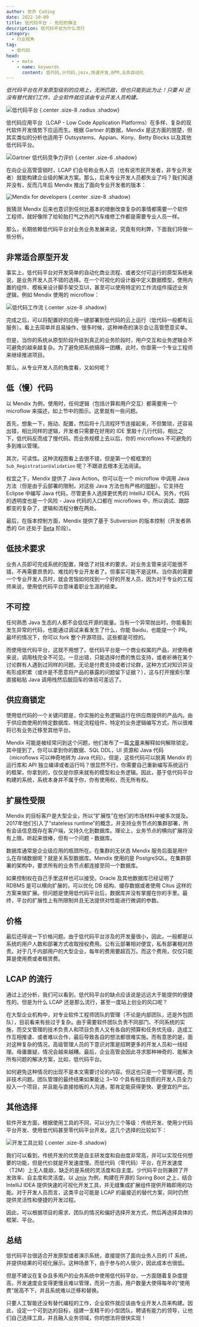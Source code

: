 ```yaml
---
author: 世开 Coding
date: 2022-10-09
title: 低代码平台 - 危险的赌注
description: 低代码平台为什么流行
category:
  - 行业视角
tag:
  - 低代码
head:
  - - meta
    - name: keywords
      content: 低代码,少代码,jmix,快速开发,BPM,业务自动化
---
```


_低代码平台在开发原型级别的应用上，无所匹敌，但也只能到此为止！只要 AI 还没有替代我们工作，企业软件就应该由专业开发人员构建。_

<!-- more -->

![低代码平台](https://cdn.abmcode.com/zh-cn/industry/_media/lcap/lcap.png) {.center .size-8 .radius .shadow}

<!-- # 使用低代码平台 - 危险的赌注 -->

低代码应用平台（LCAP - Low Code Application Platforms）在多样、复杂的现代软件开发情势下应运而生。根据 Gartner 的数据，Mendix 是这方面的翘楚，但其实类似的分析也适用于 Outsystems、Appian、Kony、Betty Blocks 以及其他低代码平台。

![Gartner 低代码竞争力评价](https://cdn.abmcode.com/zh-cn/industry/_media/lcap/gartner_lc.png) {.center .size-6 .shadow}

在向企业高管营销时，LCAP 们会号称业务人员（也有说市民开发者，非专业开发者）就能构建企业级的解决方案。那么，后来专业开发人员都失业了吗？我们知道并没有，反而几年后 Mendix 推出了面向专业开发者的版本：

![Mendix for developers](https://cdn.abmcode.com/zh-cn/industry/_media/lcap/mendix_pro_dev.png) {.center .size-8 .shadow}

我猜测 Mendix 后来也意识到任何比基本的增删改查复杂的事情都需要一个软件工程师，就好像除了给轮胎打气之外的汽车维修工作都是需要专业人员一样。

那么，长期依赖低代码平台对业务业务发展来说，究竟有何利弊，下面我们将做一些分析。

## 非常适合原型开发

事实上，低代码平台对开发简单的自动化商业流程、或者交付可运行的原型系统来说，是业务开发人员不错的选择。在一个可视化的设计器中定义数据模型，使用内置的组件、模板来设计脚手架交互UI，甚至可以使用特定的工作流组件描述业务逻辑，例如 Mendix 使用的 microflow：

![低代码工作流](https://cdn.abmcode.com/zh-cn/industry/_media/rad/rad_flow.png) {.center .size-8 .shadow}

完成之后，可以将配置好的应用一键部署到低代码的云上运行（低代码一般都有云服务）。看上去简单并且易操作，很多时候，这种神奇的演示会让高管愿意买单。

但是，当你的系统从原型阶段升级到真正的业务阶段时，用户交互和业务逻辑会不可避免的越来越复杂。为了避免把系统搞得一团糟，此时，你亟需一个专业工程师来继续推进项目。

那么，从专业开发人员的角度看，又如何呢？

## 低（慢）代码

以 Mendix 为例，使用时，任何逻辑（包括计算和用户交互）都需要用一个 microflow 来描述，如上节中的图示。这里就有一些问题。

首先，想象一下，拖动、配置，然后将十几流程环节连接起来，不但繁琐，还容易出错，相比同样的逻辑，开发者只需要在好用的 IDE 里敲十几行代码，相比之下，低代码反而成了慢代码。而业务规模上去以后，你的 microflows 不可避免的多到难以管理。

其次，可读性。这种流程图看上去很不错，但是第一个框框里的 `Sub_RegistrationValidation` 呢？不跟进去根本无法阅读。

权宜之下，Mendix 提供了 Java Action。你可以在一个 microflow 中调用 Java 方法（但是由于云部署的限制，对这些 Java 方法也有严格的[限制](https://docs.mendix.com/refguide/java-programming/)）。它支持在 Eclipse 中编写 Java 代码，尽管更多人选择更优秀的 IntelliJ IDEA。另外，代码的透明度也是一个风险 - Java 代码的入口都在 microflows 中，所以调试、跟踪都变的复杂了，逻辑和流程分散在两处。

最后，在版本控制方面，Mendix 提供了基于 Subversion 的版本控制（开发者熟悉的 Git 还处于 [Beta](https://docs.mendix.com/refguide/version-control/) 阶段）。

## 低技术要求

业务人员即可完成系统的配置，降低了对技术的要求。对业务主管来说可能很不错，不再需要昂贵的、难找的专业开发者了。但事实可能不是这样。当你真的需要一个专业开发人员时，就会苦恼如何找到一个好的开发人员，因为对于专业的工程师来说，使用低代码平台意味着职业生涯的结束。

## 不可控

任何熟悉 Java 生态的人都不会低估开源的能量。当有一个异常抛出时，你能看到发生异常的代码，也能通过调试来看发生了什么，你能 Baidu，也能提一个 PR。最坏的情况下，你可以 fork 整个开源项目。这些都是可控的。

而使用低代码平台，这就不用想了。低代码平台是一个商业权属的产品，对使用者来说，调用栈完全不可见。一旦出错，只能选择付费的售后支持，或者祈祷在某个讨论群有人遇到过同样的问题。无论是付费支持或者讨论群，这种方式对知识并没有形成积累（或许是不愿意将产品的暴露的问题留下证据？），这与打开搜索引擎直接粘贴 Java 调用栈然后敲回车的体验可差远了。

## 供应商锁定

使用低代码的一个关键问题是，你实施的业务逻辑运行在供应商提供的产品内。由于供应商使用的特定数据库、特定流程组件、特定的业务逻辑编写方式，所以很难将已有业务迁移至其他平台。

Mendix 可能是被经常问到这个问题，他们发布了一篇[文章](https://www.mendix.com/evaluation-guide/enterprise-capabilities/no-vendor-lockin)来解释如何解除锁定。其中提到了，你可以拿到你的数据、SQL DDL，UI 资源和 Java 代码（microflows 可以神奇地转为 Java 代码）。但是，这些代码可以脱离 Mendix 的运行库和 API 独立编译或者运行吗？很显然不行，你需要自己重新编写系统运行的框架，你拿到的，仅仅是你原来就有的模型和业务逻辑。因此，基于低代码平台构建的系统，系统本身并不属于你，你有使用权，而无所有权。

## 扩展性受限

Mendix 的目标客户是大型企业，所以“扩展性”在他们的市场材料中被多次提及。2017年他们引入了“stateless runtime”的概念，并支持业务节点的集群部署，所有会话信息既存在客户端，又持久化到数据库。理论上，业务节点的横向扩展将没有上限。听起来很棒，但有一个问题 - 数据库。

数据库通常是企业级应用的瓶颈所在。在集群的无状态 Mendix 服务后面是用什么在存储数据呢？就是关系型数据库。Mendix 使用的是 PostgreSQL。在集群部署的架构中，要求所有的业务节点都连接至同一个数据库。

如果控制权在自己手里这样也可以接受。Oracle 及其他数据库已经证明了 RDBMS 是可以横向扩展的，可以优化 DB 结构、缓存数据或者使用 Citus 这样的方案来做扩展。但问题是使用低代码平台后，数据库并没有掌握在你的手里。最终，平台的扩展性上有所限制并且无法提供对性能进行微调的参数。

## 价格

最后还得说一下价格问题。由于低代码平台涉及的开发量很小，因此，一般都是以系统的用户人数和部署方式收取授权费用。公有云部署相对便宜，私有部署相对昂贵。对于几千内部用户的大型企业，每年的费用要超百万。而这个费用，仅仅只能算是使用费或者租赁费。

## LCAP 的流行

通过上述分析，我们可以看到，低代码平台的缺点应该说是远远大于能提供的便捷性的。但是为什么 LCAP 还是那么流行，甚至一度站上创业的风口呢？

在大型企业机构中，对专业软件工程师团队的管理（不论是内部团队，还是外包团队），目前看来有些过于复杂。由于需要软件团队负责不同部门、不同系统的实施，而交叉管理的技术负责人和项目负责人又有各自的预算和任务优先级，造成工作互相推诿、或者难以合作，最后导致各自的想法都很难实施。而有意思的是，面对这种复杂的情况，高级管理人员的下意识对策是招聘更多的开发人员和一线经理。毋庸置疑，情况会越来越糟。最后，企业高管会因此寻求那种神奇的、能解决所有问题的解决方案，比如，低代码平台。

如何避免这种情况的出现不是本文需要讨论的内容。但这也只是一个管理问题，而非技术问题。团队管理的最终结果如果能让 3~10 个具有相当资质的开发人员全力投入一个项目，并且能与直接拍板的人沟通，那肯定能获得更快、更便宜的产出。

## 其他选择

软件开发方面，根据使用工具的不同，可以分为三个等级：传统开发、使用少代码平台开发、使用低代码甚至零代码平台开发。这几个选择的比较如下：

![开发工具比较](https://cdn.abmcode.com/zh-cn/industry/_media/lcap/dev_compare.png) {.center .size-8 .shadow}

我们可以看到，传统开发的优势是自主研发度和自由度非常高，并可以实现任何想要的功能，但是代价就是开发速度慢。而低代码（零代码）平台，在开发速度（T2M）上无人能敌，缺乏的是系统的灵活度和自主度。少代码平台则兼顾了开发效率、自主度和灵活度。以 [Jmix](https://www.jmix.cn) 为例，构建在开源的 Spring Boot 之上，结合 IntelliJ IDEA 提供快速的可视化开发工具，并无缝集成扩展组件提供开箱即用的功能。对于开发人员而言，这类平台可能是 LCAP 的最接近的替代方案，同时仍然提供灵活性和便捷的开发过程。

因此，可以根据项目的需求、团队的情况和偏好选择开发方式，然后再选择具体的框架、平台。

## 总结

低代码平台很适合开发原型或者演示系统，直接提供了面向业务人员的 IT 系统，并提供结果的可视化展示。这种场景下，由于参与的人很少，因此成本也很低。

但是不建议在复杂且多用户的业务系统中使用低代码平台，一方面随着复杂度提高，开发速度会变得更慢且难以管理，而另一方面，用户数量大使得每年的“使用费”居高不下，并且系统难以迁移和替换。

只要人工智能还没有替代编程的工作，企业软件就应该由专业开发人员来构建。因此，设定一个可到达的目标，组建一支精干的小型团队，聘请有能力的领导，让他们自己选择工具，并且融入业务领域，你的想法将很快实现！
